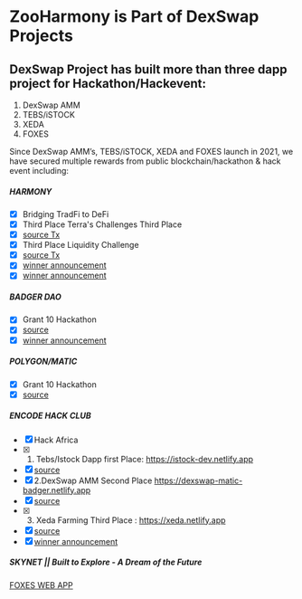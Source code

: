 # ZooHarmony is Part of DexSwap Projects

## DexSwap Project has built more than three dapp project for Hackathon/Hackevent:

1. DexSwap AMM 
2. TEBS/iSTOCK 
3. XEDA
4. FOXES 

Since DexSwap AMM’s, TEBS/iSTOCK, XEDA and FOXES launch in 2021, we have secured multiple rewards from public blockchain/hackathon & hack event including:

#####  HARMONY
- [x] Bridging TradFi to DeFi
- [x] Third Place Terra's Challenges Third Place 
- [x] [source Tx](https://explorer.harmony.one/tx/0x14eb158d986fac24821b2505bd8639e754cc786ea0eff1045ba8e1d58ef5a27e)
- [x] Third Place Liquidity Challenge 
- [x] [source Tx](https://explorer.harmony.one/tx/0x14eb158d986fac24821b2505bd8639e754cc786ea0eff1045ba8e1d58ef5a27e)
- [x] [winner announcement](https://twitter.com/harmonyprotocol/status/1447654724061122560)
- [x] [winner announcement](https://twitter.com/harmonyprotocol/status/1447654702204678146)

##### BADGER DAO
- [x] Grant 10 Hackathon 
- [x] [source](https://etherscan.io/tx/0x6ed02636accb222d3f6c306bfc715855521a034265d0111cf7a1ff5f21cc39e1)
- [x] [winner announcement](https://gitcoin.co/issue/Badger-Finance/gitcoin/2/100025931) 

##### POLYGON/MATIC
- [x] Grant 10 Hackathon 
- [x] [source](https://etherscan.io/tx/0x6ed02636accb222d3f6c306bfc715855521a034265d0111cf7a1ff5f21cc39e1)

##### ENCODE HACK CLUB
- [x] Hack Africa
- [x] 1. Tebs/Istock Dapp first Place: https://istock-dev.netlify.app
- [x] [source](https://polygonscan.com/tx/0xf3b120e0a6ad1bca88479cad3de23edc9eeedb51c21316a9ed7792c84f81f379)
- [x] 2.DexSwap AMM Second Place https://dexswap-matic-badger.netlify.app
- [x] [source](https://polygonscan.com/tx/0x7ecf591513a827ed595f93f70cdb704fdfbb12a0747e30d17dabfe804d9d74cc)
- [x] 3. Xeda Farming Third Place : https://xeda.netlify.app
- [x] [source](https://polygonscan.com/tx/0xc26c3fa83858df80c2e34973398ba23de4934d787d4d344bc9812e9b9bf7a3fd)
- [x] [winner announcement](https://discord.com/channels/705799923014041651/849307831810654228/885218623407398993)

##### SKYNET || Built to Explore - A Dream of the Future
[FOXES WEB APP](https://000eagktcalkfnmdp22i66lcs371mfqfngpmo743liq6jtths2052eg.siasky.net)
